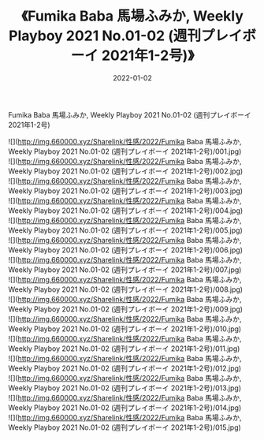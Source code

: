 ﻿---
layout: post
title:  《Fumika Baba 馬場ふみか, Weekly Playboy 2021 No.01-02 (週刊プレイボーイ 2021年1-2号)》
date:   2022-01-02
img: http://img.660000.xyz/Sharelink/性感/2022/Fumika Baba 馬場ふみか, Weekly Playboy 2021 No.01-02 (週刊プレイボーイ 2021年1-2号)/000.jpg
categories: [美女, 清纯, 唯美]
---

Fumika Baba 馬場ふみか, Weekly Playboy 2021 No.01-02 (週刊プレイボーイ 2021年1-2号)

  ![](http://img.660000.xyz/Sharelink/性感/2022/Fumika Baba 馬場ふみか, Weekly Playboy 2021 No.01-02 (週刊プレイボーイ 2021年1-2号)/001.jpg) <br> ![](http://img.660000.xyz/Sharelink/性感/2022/Fumika Baba 馬場ふみか, Weekly Playboy 2021 No.01-02 (週刊プレイボーイ 2021年1-2号)/002.jpg) <br> ![](http://img.660000.xyz/Sharelink/性感/2022/Fumika Baba 馬場ふみか, Weekly Playboy 2021 No.01-02 (週刊プレイボーイ 2021年1-2号)/003.jpg) <br> ![](http://img.660000.xyz/Sharelink/性感/2022/Fumika Baba 馬場ふみか, Weekly Playboy 2021 No.01-02 (週刊プレイボーイ 2021年1-2号)/004.jpg) <br> ![](http://img.660000.xyz/Sharelink/性感/2022/Fumika Baba 馬場ふみか, Weekly Playboy 2021 No.01-02 (週刊プレイボーイ 2021年1-2号)/005.jpg) <br> ![](http://img.660000.xyz/Sharelink/性感/2022/Fumika Baba 馬場ふみか, Weekly Playboy 2021 No.01-02 (週刊プレイボーイ 2021年1-2号)/006.jpg) <br> ![](http://img.660000.xyz/Sharelink/性感/2022/Fumika Baba 馬場ふみか, Weekly Playboy 2021 No.01-02 (週刊プレイボーイ 2021年1-2号)/007.jpg) <br> ![](http://img.660000.xyz/Sharelink/性感/2022/Fumika Baba 馬場ふみか, Weekly Playboy 2021 No.01-02 (週刊プレイボーイ 2021年1-2号)/008.jpg) <br> ![](http://img.660000.xyz/Sharelink/性感/2022/Fumika Baba 馬場ふみか, Weekly Playboy 2021 No.01-02 (週刊プレイボーイ 2021年1-2号)/009.jpg) <br> ![](http://img.660000.xyz/Sharelink/性感/2022/Fumika Baba 馬場ふみか, Weekly Playboy 2021 No.01-02 (週刊プレイボーイ 2021年1-2号)/010.jpg) <br> ![](http://img.660000.xyz/Sharelink/性感/2022/Fumika Baba 馬場ふみか, Weekly Playboy 2021 No.01-02 (週刊プレイボーイ 2021年1-2号)/011.jpg) <br> ![](http://img.660000.xyz/Sharelink/性感/2022/Fumika Baba 馬場ふみか, Weekly Playboy 2021 No.01-02 (週刊プレイボーイ 2021年1-2号)/012.jpg) <br> ![](http://img.660000.xyz/Sharelink/性感/2022/Fumika Baba 馬場ふみか, Weekly Playboy 2021 No.01-02 (週刊プレイボーイ 2021年1-2号)/013.jpg) <br> ![](http://img.660000.xyz/Sharelink/性感/2022/Fumika Baba 馬場ふみか, Weekly Playboy 2021 No.01-02 (週刊プレイボーイ 2021年1-2号)/014.jpg) <br> ![](http://img.660000.xyz/Sharelink/性感/2022/Fumika Baba 馬場ふみか, Weekly Playboy 2021 No.01-02 (週刊プレイボーイ 2021年1-2号)/015.jpg) <br>